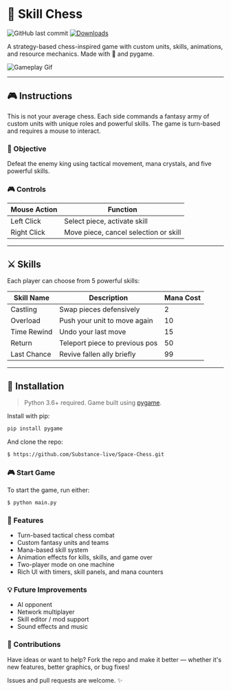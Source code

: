 # 🧠 Skill Chess

![GitHub last commit](https://img.shields.io/github/last-commit/Substance-live/Space-Chess)
[![Downloads](https://pepy.tech/projects/pygame)](https://pepy.tech/projects/pygame)


A strategy-based chess-inspired game with custom units, skills, animations, and resource mechanics. Made with 💖 and pygame.

![Gameplay Gif](your_gif_link_here.gif)

---

## 🎮 Instructions

This is not your average chess. Each side commands a fantasy army of custom units with unique roles and powerful skills. The game is turn-based and requires a mouse to interact.

### 🧩 Objective
Defeat the enemy king using tactical movement, mana crystals, and five powerful skills.

### 🎮 Controls
| Mouse Action     | Function                              |
|------------------|---------------------------------------|
| Left Click       | Select piece, activate skill          |
| Right Click      | Move piece, cancel selection or skill |

---

## ⚔️ Skills

Each player can choose from 5 powerful skills:

| Skill Name         | Description                 | Mana Cost |
|--------------------|-----------------------------|-----------|
| Castling           | Swap pieces defensively     | 2         |
| Overload           | Push your unit to move again| 10        |
| Time Rewind        | Undo your last move         | 15        |
| Return             | Teleport piece to previous pos| 50      |
| Last Chance        | Revive fallen ally briefly  | 99        |

---

## 🧪 Installation

> Python 3.6+ required. Game built using [pygame](https://www.pygame.org/).

Install with pip:
```bash
pip install pygame
```

And clone the repo:

```bash
$ https://github.com/Substance-live/Space-Chess.git
```

### 🎮 Start Game
To start the game, run either:
```bash
$ python main.py
```

### 🧠 Features
* Turn-based tactical chess combat
* Custom fantasy units and teams
* Mana-based skill system
* Animation effects for kills, skills, and game over
* Two-player mode on one machine
* Rich UI with timers, skill panels, and mana counters

### 💡 Future Improvements
- AI opponent
- Network multiplayer
- Skill editor / mod support
- Sound effects and music

### 🤝 Contributions
Have ideas or want to help? Fork the repo and make it better — whether it's new features, better graphics, or bug fixes!

Issues and pull requests are welcome. ✨
